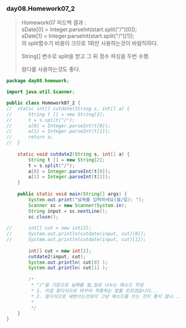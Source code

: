 ### day08.Homework07_2
> Homework07 피드백 결과 :    
> sDate[0] = Integer.parseInt(start.split("/")[0]);   
>	sDate[1] = Integer.parseInt(start.split("/")[1]);   
>  의 split함수가 비용이 크므로 1회만 사용하는것이 바람직하다.   
>     
>  String[] 변수로 split을 받고 그 뒤 정수 파싱을 두번 수행.   
>     
>  람다를 사용하는것도 좋다.   
    
```java
package day08.homework;

import java.util.Scanner;

public class Homework07_2 {
//	static int[] cutdate(String s, int[] a) {
//		String t [] = new String[2];
//		t = s.split("/");
//		a[0] = Integer.parseInt(t[0]);
//		a[1] = Integer.parseInt(t[1]);
//		return a;
//	}
		
	static void cutdate2(String s, int[] a) {
		String t [] = new String[2];
		t = s.split("/");
		a[0] = Integer.parseInt(t[0]);
		a[1] = Integer.parseInt(t[1]);
	}
	
	public static void main(String[] args) {
		System.out.print("날짜를 입력하세요(월/일): ");
		Scanner sc = new Scanner(System.in);
		String input = sc.nextLine();
		sc.close();
		
//		int[] cut = new int[2];
//		System.out.println(cutdate(input, cut)[0]);
//		System.out.println(cutdate(input, cut)[1]);
		
		int[] cut = new int[2];
		cutdate2(input, cut);
		System.out.println(	cut[0] );
		System.out.println(	cut[1] );
		
		/*
		 * "/"을 기준으로 날짜를 월,일로 나누는 메소드 작성
		 * 1. 이걸 람다식으로 바꾸어 적용하는 법을 모르겠습니다...   
		 * 2. 람다식으로 세번쓰는것보다 그냥 메소드를 쓰는 것이 좋지 않나...
		 * 
		 */
	}
}
```
